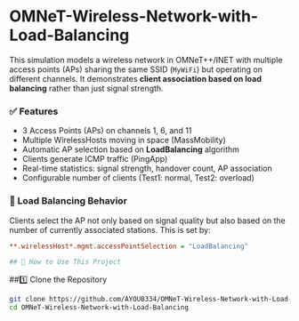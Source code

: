 # OMNeT-Wireless-Network-with-Load-Balancing
This simulation models a wireless network in OMNeT++/INET with multiple access points (APs) sharing the same SSID (`MyWiFi`) but operating on different channels. It demonstrates **client association based on load balancing** rather than just signal strength.

### ✅ Features
- 3 Access Points (APs) on channels 1, 6, and 11
- Multiple WirelessHosts moving in space (MassMobility)
- Automatic AP selection based on **LoadBalancing** algorithm
- Clients generate ICMP traffic (PingApp)
- Real-time statistics: signal strength, handover count, AP association
- Configurable number of clients (Test1: normal, Test2: overload)

### 🔄 Load Balancing Behavior
Clients select the AP not only based on signal quality but also based on the number of currently associated stations. This is set by:

```ini
**.wirelessHost*.mgmt.accessPointSelection = "LoadBalancing"

## 🧪 How to Use This Project
```

##1️⃣ Clone the Repository
```bash
git clone https://github.com/AYOUB334/OMNeT-Wireless-Network-with-Load-Balancing.git
cd OMNeT-Wireless-Network-with-Load-Balancing
```
